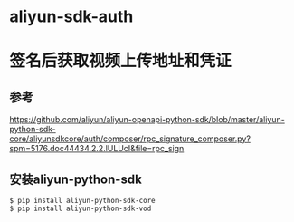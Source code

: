 # aliyun-sdk-auth
签名后获取视频上传地址和凭证
================================

参考
-------------------
https://github.com/aliyun/aliyun-openapi-python-sdk/blob/master/aliyun-python-sdk-core/aliyunsdkcore/auth/composer/rpc_signature_composer.py?spm=5176.doc44434.2.2.lULUcI&file=rpc_sign

安装aliyun-python-sdk
-------------------
    $ pip install aliyun-python-sdk-core
    $ pip install aliyun-python-sdk-vod
